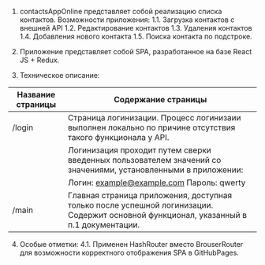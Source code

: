 1. contactsAppOnline представляет собой реализацию списка контактов.
Возможности приложения:
1.1. Загрузка контактов с внешней API 
1.2. Редактирование контактов
1.3. Удаления контактов
1.4. Добавления нового контакта
1.5. Поиска контакта по подстроке.

2. Приложение представляет собой SPA, разработанное на базе React JS + Redux.

3. Техническое описание:

Название страницы  | Содержание страницы
-------------------|----------------------
/login             | Страница логинизации. Процесс логинизаии выполнен локально по причине отсутствия такого функционала у API. 
                   | Логинизация проходит путем сверки введенных пользователем значений со значениями, установленными в приложении:
                   | Логин: example@example.com Пароль: qwerty
/main              | Главная страница приложения, доступная только после успешной логинизации. Содержит основной функционал, указанный в п.1 документации.

4. Особые отметки:
4.1. Применен HashRouter вместо BrouserRouter для возможности корректного отображения SPA в GitHubPages.
